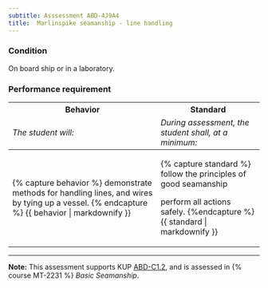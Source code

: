 ```yaml
---
subtitle: Asssessment ABD-4J9A4
title:  Marlinspike seamanship - line handling
---
```




### Condition

On board ship or in a laboratory.

### Performance requirement 

<table width='100%' class='Guidelines'>
 <thead>
 <tr>
     <th class='thirty'>Behavior</th>
     <th class='seventy'>Standard</th>
 </tr>
 <tr>
     <td><em>The student will:</em></td>
     <td><em>During assessment, the student shall, at a minimum:</em></td>
 </tr>
 </thead>
 <tbody>
 

<tr><td>

{% capture behavior %}
demonstrate methods for handling lines, and wires by tying up a vessel.
{% endcapture %}
{{ behavior | markdownify }}

</td><td>

{% capture standard %}
follow the principles of good seamanship

perform all actions safely.
{%endcapture %}
{{ standard | markdownify }}

</td></tr>



 </tbody>
 </table>



*****

**Note:** This assessment supports KUP [ABD-C1.2]({{site.baseurl}}/tables/25.html#ABD-C1.2), and is assessed in  {% course  MT-2231 %}  *Basic Seamanship*. 

